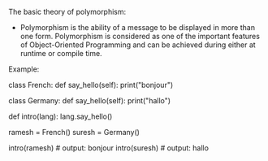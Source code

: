 The basic theory of polymorphism:

* Polymorphism is the ability of a message to be displayed in more than one form. Polymorphism is considered as one of the important features of Object-Oriented Programming and can be achieved during either at runtime or compile time.

Example:

class French:
    def say_hello(self):
        print("bonjour")

class Germany:
    def say_hello(self):
        print("hallo")

def intro(lang):
    lang.say_hello()

ramesh = French()
suresh = Germany()

intro(ramesh) # output: bonjour
intro(suresh) # output: hallo